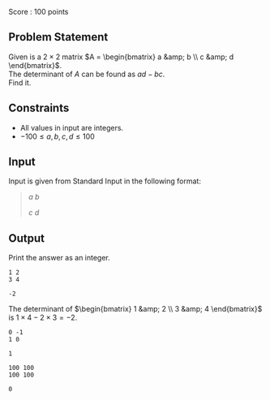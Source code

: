 Score : $100$ points

## Problem Statement

Given is a $2 \times 2$ matrix $A = \begin{bmatrix} a &amp; b \\ c &amp; d \end{bmatrix}$.<br>
The determinant of $A$ can be found as $ad-bc$.<br>
Find it.

## Constraints

- All values in input are integers.
- $-100 \le a, b, c, d \le 100$

## Input

Input is given from Standard Input in the following format:

> $a$ $b$
> 
> $c$ $d$

## Output

Print the answer as an integer.

```input1
1 2
3 4
```

```output1
-2
```

The determinant of $\begin{bmatrix} 1 &amp; 2 \\ 3 &amp; 4 \end{bmatrix}$ is $1 \times 4 - 2 \times 3 = -2$.

```input2
0 -1
1 0
```

```output2
1
```

```input3
100 100
100 100
```

```output3
0
```